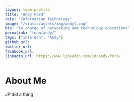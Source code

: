 ```yaml
---
layout: team-profile
title: "Andy Ford"
role: "Information Technology"
image: "/static/assets/img/andy1.png"
bio: "In charge of networking and technology operations"
permalink: "team/andy/"
tags: ["infoTech", "Andy"]
github_url: 
twitter_url: 
facebook_url: 
linkedin_url: https://www.linkedin.com/in/andy-ford/
---
```


# About Me

JP did a thing
